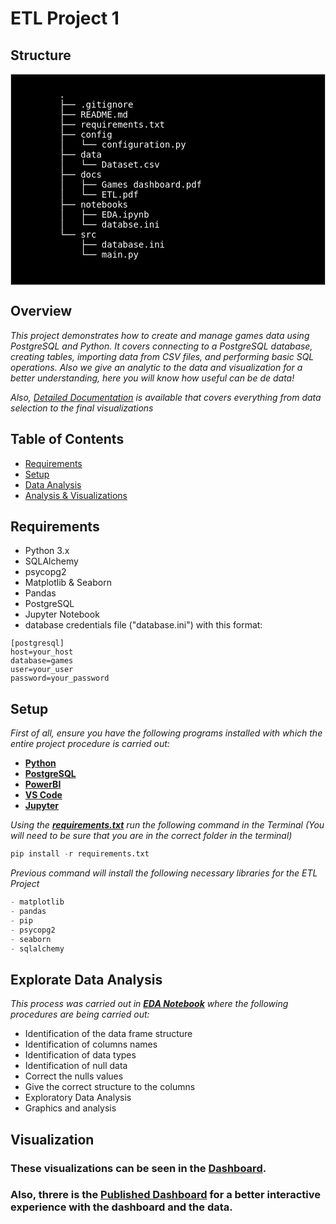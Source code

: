 # ETL Project 1 #
## Structure ##
<div style="background-color: #000000;font-size: 14px ;color: #FFFFFF; padding: 10px; border: 1px solid #ccc">
    <pre>
        .
        ├── .gitignore
        ├── README.md
        ├── requirements.txt
        ├── config
        │   └── configuration.py
        ├── data
        │   └── Dataset.csv
        ├── docs
        │   ├── Games dashboard.pdf
        │   └── ETL.pdf
        ├── notebooks
        │   ├── EDA.ipynb
        │   └── databse.ini
        └── src
            ├── database.ini
            └── main.py
    </pre>
</div>

## Overview ##
_This project demonstrates how to create and manage games data using PostgreSQL and Python. It covers connecting to a PostgreSQL database, creating tables, importing data from CSV files, and performing basic SQL operations. Also we give an analytic to the data and visualization for a better understanding, here you will know how useful can be de data!_

_Also, *[Detailed Documentation](https://github.com/juancbuitrago/ETL-Project/blob/main/docs/ETL.pdf)* is available that covers everything from data selection to the final visualizations_

## Table of Contents ##
- [Requirements](#requirements)
- [Setup](#setup)
- [Data Analysis](#exploratory-data-analysis)
- [Analysis & Visualizations](#visualizations)

## Requirements <a name="requirements"></a> ##
- Python 3.x
- SQLAlchemy
- psycopg2
- Matplotlib & Seaborn
- Pandas
- PostgreSQL
- Jupyter Notebook
- database credentials file ("database.ini") with this format:
 
```
[postgresql]
host=your_host
database=games
user=your_user
password=your_password

``` 

## Setup <a name="setup"></a> ##
_First of all, 
ensure you have the following programs installed with which the entire project procedure is carried out:_

   - **[Python](https://www.python.org)**
   - **[PostgreSQL](https://www.postgresql.org/download/)**
   - **[PowerBI](https://powerbi.microsoft.com/es-es/downloads/)**
   - **[VS Code](https://code.visualstudio.com/download)**
   - **[Jupyter](https://jupyter.org/install)**

_Using the **[requirements.txt](https://github.com/juancbuitrago/ETL-Project/blob/main/requirements.txt)**
run the following command in the Terminal (You will need to be sure that you are in the correct folder in the terminal)_

```python
pip install -r requirements.txt
```
_Previous command will install the following necessary libraries for the ETL Project_

```python
- matplotlib
- pandas
- pip
- psycopg2
- seaborn
- sqlalchemy

```

 ## Explorate Data Analysis <a name="exploratory-data-analysis"></a> ##

 _This process was carried out in **[EDA Notebook](https://github.com/juancbuitrago/ETL-Project/blob/main/notebooks/EDA.ipynb)** where the following procedures are being carried out:_

- Identification of the data frame structure
- Identification of columns names
- Identification of data types
- Identification of null data
- Correct the nulls values
- Give the correct structure to the columns
- Exploratory Data Analysis
- Graphics and analysis

## Visualization <a name="visualizations"></a> ###

### These visualizations can be seen in the **[Dashboard](https://github.com/juancbuitrago/ETL-Project/blob/main/docs/Games%20dashboard.pdf)**.

### Also, threre is the **[Published Dashboard](https://app.powerbi.com/links/Ftzdqf7wMF?ctid=693cbea0-4ef9-4254-8977-76e05cb5f556&pbi_source=linkShare&bookmarkGuid=b0b55ff7-280c-4ed7-bc76-83bce60db00f)** for a better interactive experience with the dashboard and the data.